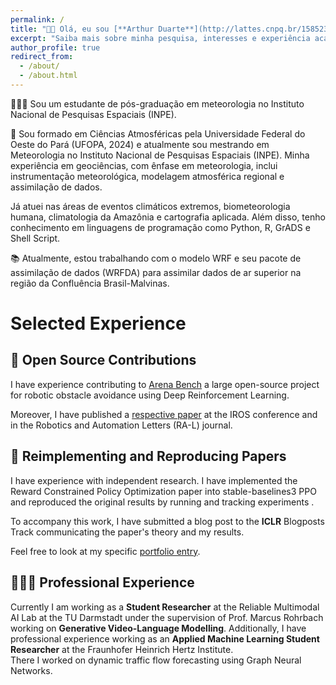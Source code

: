 ```yaml
---
permalink: /
title: "👋🏼 Olá, eu sou [**Arthur Duarte**](http://lattes.cnpq.br/1585235493457342)"
excerpt: "Saiba mais sobre minha pesquisa, interesses e experiência acadêmica."
author_profile: true
redirect_from: 
  - /about/
  - /about.html
---
```




👨🏻‍💻 Sou um estudante de pós-graduação em meteorologia no Instituto Nacional de Pesquisas Espaciais (INPE).

🔬 Sou formado em Ciências Atmosféricas pela Universidade Federal do Oeste do Pará (UFOPA, 2024) e atualmente sou mestrando em Meteorologia no Instituto Nacional de Pesquisas Espaciais (INPE). Minha experiência em geociências, com ênfase em meteorologia, inclui instrumentação meteorológica, modelagem atmosférica regional e assimilação de dados. 

Já atuei nas áreas de eventos climáticos extremos, biometeorologia humana, climatologia da Amazônia e cartografia aplicada. Além disso, tenho conhecimento em linguagens de programação como Python, R, GrADS e Shell Script. 

📚 Atualmente, estou trabalhando com o modelo WRF e seu pacote de assimilação de dados (WRFDA) para assimilar dados de ar superior na região da Confluência Brasil-Malvinas.

# Selected Experience

## 🤖 Open Source Contributions
I have experience contributing to [Arena Bench](https://github.com/Arena-Rosnav) a large open-source project for robotic obstacle avoidance using Deep Reinforcement Learning.

Moreover, I have published a [respective paper](https://sudo-boris.github.io/publication/2022-Arena-Bench) at the IROS conference and in the Robotics and Automation Letters (RA-L) journal.

## 📜 Reimplementing and Reproducing Papers
I have experience with independent research. I have implemented the Reward Constrained Policy Optimization paper into stable-baselines3 PPO and reproduced the original results by running and tracking experiments
.

To accompany this work, I have submitted a blog post to the **ICLR** Blogposts Track communicating the paper's theory and my results.

Feel free to look at my specific [portfolio entry](https://sudo-boris.github.io/portfolio/RCPPO/).

## 👨🏻‍🔬 Professional Experience
Currently I am working as a **Student Researcher** at the Reliable Multimodal AI Lab at the TU Darmstadt under the supervision of Prof. Marcus Rohrbach working on **Generative Video-Language Modelling**.
Additionally, I have professional experience working as an **Applied Machine Learning Student Researcher** at the Fraunhofer Heinrich Hertz Institute. \
There I worked on dynamic traffic flow forecasting using Graph Neural Networks.


